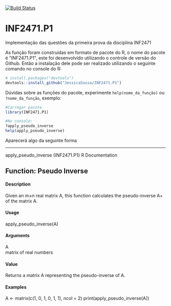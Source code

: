 [![Build Status](https://travis-ci.com/JessicaSousa/INF2471.P1.svg?branch=master)](https://travis-ci.com/JessicaSousa/INF2471.P1)
# INF2471.P1
 Implementação das questões da primeira prova da disciplina INF2471 
 
As função foram construídas em formato de pacote do R, o nome do pacote é "INF2471.P1", este foi desenvolvido utilizando o controle de versão do Github. Então a instalação dele pode ser realizado utilizando o seguinte comando no console do R:

``` r
# install.packages("devtools")
devtools::install_github("JessicaSousa/INF2471.P1")
```

Dúvidas sobre as funções do pacote, experimente `help(nome_da_função)` ou `?nome_da_função`, exemplo:

``` r
#Carregar pacote
library(INF2471.P1)

#No console:
?apply_pseudo_inverse
help(apply_pseudo_inverse)
```

Aparecerá algo da seguinte forma

------------------------------------------------------
apply_pseudo_inverse {INF2471.P1}	R Documentation
## Function: Pseudo Inverse

#### Description

Given an m×n real matrix A, this function calculates the pseudo-inverse A+ of the matrix A.

#### Usage

apply_pseudo_inverse(A)
#### Arguments

A	
matrix of real numbers
#### Value

Returns a matrix A representing the pseudo-inverse of A.

#### Examples

A <- matrix(c(1, 0, 1,
              0, 1, 1), ncol = 2)
print(apply_pseudo_inverse(A))

